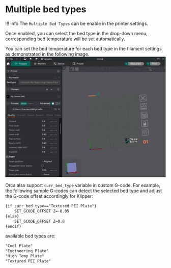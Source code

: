 # Multiple bed types

!!! info
    The `Multiple Bed Types` can be enable in the printer settings.

Once enabled, you can select the bed type in the drop-down menu, corresponding bed temperature will be set automatically.

You can set the bed temperature for each bed type in the filament settings as demonstrated in the following image.  
![multi_bed](../assets/images/bed-types.gif)  

Orca also support `curr_bed_type` variable in custom G-code. 
For example, the following sample G-codes can detect the selected bed type and adjust the G-code offset accordingly for Klipper:  

```
{if curr_bed_type=="Textured PEI Plate"}
    SET_GCODE_OFFSET Z=-0.05
{else}
    SET_GCODE_OFFSET Z=0.0
{endif}
```

available bed types are:
```
"Cool Plate"
"Engineering Plate"
"High Temp Plate"
"Textured PEI Plate"
```
